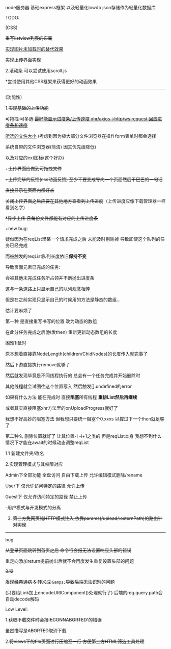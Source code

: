 node服务器 基础express框架 以及轻量化lowdb json存储作为轻量化数据库



TODO:

(CSS)

~~重写listview列表的布局~~

<u>实现图片未加载时的替代效果</u>

~~实现上传界面实现~~



2.滚动条 可以尝试使用scroll.js

*尝试使用其他CSS框架来获得更好的动画效果

****

(功能性)

1.~~实现基础的上传功能~~

~~可拖拽 可多选~~
<u>~~最好能显示进度条/上传速度 xhr/axios->http/ws request 回应进度条和速度~~</u>

<u>所选的文件大小</u> (考虑到因为极大部分文件浏览器在操作form表单时都会选择

系统自带的文件浏览器(简洁) 因其优先级降低)

以及对应的ext图标(这个好办)



+~~上传界面应做到可拖拽文件~~

~~+上传完毕的反馈(css动画反馈) 至少不要变成导向一个页面然后干巴巴的一句话~~

~~直接显示在页面内都好点~~

~~关闭上传界面之后应要在其他地方查看到上传进度~~（上传进度应像下载管理器一样看到名字）



~~*异步上传 且每份文件都能有对应的上传进度条~~

+new bug:

疑似因为在reqList里某一个请求完成之后 未能及时剔除掉 导致即使这个队列的任务已经完成

而被触发的reqList队列长度依旧**保持不变** 

导致页面元素已完成的任务:

会被其他未完成任务所占领并不断抛出进度条



这与一条道路上只显示自己的队列观念相悖

但是在之前实现只显示自己的时候用的方法是静态的数组...



估计要麻烦了

第一种 是直接重写书写的位置 改为动态的数组

在此分任务完成之后(触发then) 重新更新动态数组的长度



困难1:延时

原本想着直接靠NodeLength(children/ChidNodes)的长度传入就完事了 

然后下游直接执行remove就够了

然后就发现毕竟是不同线程执行的 总会有一个任务完成并开始删除时

其他线程就会试图往这个位置写入 然后触发[].undefined的error



如果有什么方法 能在完成时 直接**阻塞**所有线程 **重排List然后再继续**

或者其实直接阻塞xhr方法里的onUploadProgress就好了



我想不好高妙的阻塞方法 但我想只要统一阻塞个0.xxxs 以撑过下一个then就足够了





第二种么 删除位置就好了 让其位置-i -i+1之类的 但是reqList本身 我想不到什么情况下才能在await的时候动态调整reqList



1.1 新建文件夹/改名



2.实现管理模式与其权限对应

Admin下全部功能 全盘访问 自由下载上传 允许编辑模式删除/rename

User下 仅允许访问特定的路径 允许上传

Guest下 仅允许访问特定的路径 禁止上传



-用户模式与开发模式的分离



3. ~~第三方免网页纯HTTP模式注入 依靠params(/upload/:externPath)的路由针对实现~~

****

bug

~~从登录页面跳转到首页之后 命令行会报无法设置响应头部的错误~~

重定向添加return提前抛出后就不会再度发生重复设置头部的问题



~~3.12~~

~~发现经典通病 & 转义成 `&amps;`导致后端无法识别的问题~~

(只要给Link加上encodeURIComponent()处理就行了) 后端的req.query.path会自动decode解码



Low Level:

1.~~获取下载文件时会报'ECONNABORTED'的错误~~ 

~~虽然描写是ABORTED取消下载~~



2.~~将views下的file页面进行压缩至一行 方便第三方HTML筛选工具处理~~


